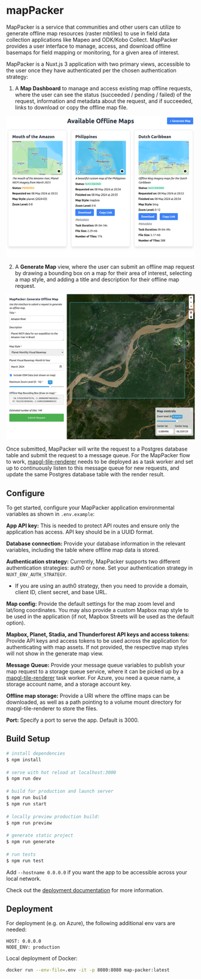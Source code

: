 # mapPacker

MapPacker is a service that communities and other users can utilize to generate offline map resources (raster mbtiles) to use in field data collection applications like Mapeo and ODK/Kobo Collect. MapPacker provides a user interface to manage, access, and download offline basemaps for field mapping or monitoring, for a given area of interest.

MapPacker is a Nuxt.js 3 application with two primary views, accessible to the user once they have authenticated per the chosen authentication strategy:

1. A **Map Dashboard** to manage and access existing map offline requests, where the user can see the status (succeeded / pending / failed) of the request, information and metadata about the request, and if succeeded, links to download or copy the offline map file.

![Map Dashboard](docs/MapDashboard.png)

2. A **Generate Map** view, where the user can submit an offline map request by drawing a bounding box on a map for their area of interest, selecting a map style, and adding a title and description for their offline map request.

![Generate Map](docs/GenerateMap.png)

Once submitted, MapPacker will write the request to a Postgres database table and submit the request to a message queue. For the MapPacker flow to work, [mapgl-tile-renderer](http://github.com/conservationMetrics/mapgl-tile-renderer/) needs to be deployed as a task worker and set up to continuously listen to this message queue for new requests, and update the same Postgres database table with the render result.

## Configure

To get started, configure your MapPacker application environmental variables as shown in `.env.example`:

**App API key:** This is needed to protect API routes and ensure only the application has access. API key should be in a UUID format.

**Database connection:** Provide your database information in the relevant variables, including the table where offline map data is stored.

**Authentication strategy:** Currently, MapPacker supports two different authentication strategies: auth0 or none. Set your authentication strategy in `NUXT_ENV_AUTH_STRATEGY`.

- If you are using an auth0 strategy, then you need to provide a domain, client ID, client secret, and base URL.

**Map config:** Provide the default settings for the map zoom level and lat/long coordinates. You may also provide a custom Mapbox map style to be used in the application (if not, Mapbox Streets will be used as the default option).

**Mapbox, Planet, Stadia, and Thunderforest API keys and access tokens:** Provide API keys and access tokens to be used across the application for authenticating with map assets. If not provided, the respective map styles will not show in the generate map view.

**Message Queue:** Provide your message queue variables to publish your map request to a storage queue service, where it can be picked up by a [mapgl-tile-renderer](http://github.com/conservationMetrics/mapgl-tile-renderer/) task worker. For Azure, you need a queue name, a storage account name, and a storage account key.

**Offline map storage:** Provide a URI where the offline maps can be downloaded, as well as a path pointing to a volume mount directory for mapgl-tile-renderer to store the files.

**Port:** Specify a port to serve the app. Default is 3000.

## Build Setup

```bash
# install dependencies
$ npm install

# serve with hot reload at localhost:3000
$ npm run dev

# build for production and launch server
$ npm run build
$ npm run start

# locally preview production build:
$ npm run preview

# generate static project
$ npm run generate

# run tests
$ npm run test
```

Add `--hostname 0.0.0.0` if you want the app to be accessible across your local network.

Check out the [deployment documentation](https://nuxt.com/docs/getting-started/deployment) for more information.

## Deployment

For deployment (e.g. on Azure), the following additional env vars are needed:

```
HOST: 0.0.0.0
NODE_ENV: production
```

Local deployment of Docker:

```sh
docker run --env-file=.env -it -p 8080:8080 map-packer:latest
```
